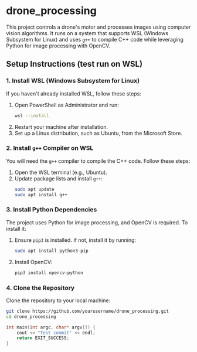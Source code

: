 # drone_processing

This project controls a drone's motor and processes images using computer vision algorithms. It runs on a system that supports WSL (Windows Subsystem for Linux) and uses `g++` to compile C++ code while leveraging Python for image processing with OpenCV.

## Setup Instructions (test run on WSL)

### 1. **Install WSL (Windows Subsystem for Linux)**

If you haven't already installed WSL, follow these steps:

1. Open PowerShell as Administrator and run:
    ```bash
    wsl --install
    ```
2. Restart your machine after installation.
3. Set up a Linux distribution, such as Ubuntu, from the Microsoft Store.

### 2. **Install `g++` Compiler on WSL**

You will need the `g++` compiler to compile the C++ code. Follow these steps:

1. Open the WSL terminal (e.g., Ubuntu).
2. Update package lists and install `g++`:
    ```bash
    sudo apt update
    sudo apt install g++
    ```

### 3. **Install Python Dependencies**

The project uses Python for image processing, and OpenCV is required. To install it:

1. Ensure `pip3` is installed. If not, install it by running:
    ```bash
    sudo apt install python3-pip
    ```
2. Install OpenCV:
    ```bash
    pip3 install opencv-python
    ```

### 4. **Clone the Repository**

Clone the repository to your local machine:

```bash
git clone https://github.com/yourusername/drone_processing.git
cd drone_processing

```

```cpp
int main(int argc, char* argv[]) {
    cout << "Test commit" << endl;
    return EXIT_SUCCESS;
}

